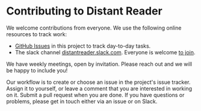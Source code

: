 # Contributing to Distant Reader

We welcome contributions from everyone.
We use the following online resources to track work:

* [GitHub Issues](https://github.com/ericleasemorgan/reader/projects/2?card_filter_query=label%3Acovid-19)
  in this project to track day-to-day tasks.
* The slack channel [distantreader.slack.com](). Everyone is welcome [to join](http://bit.ly/distantreader-on-slack).

We have weekly meetings, open by invitation. Please reach out and we will be
happy to include you!

Our workflow is to create or choose an issue in the project's issue tracker.
Assign it to yourself, or leave a comment that you are interested in working on
it. Submit a pull request when you are done. If you have questions or problems,
please get in touch either via an issue or on Slack.

